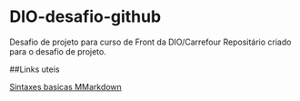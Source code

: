 # DIO-desafio-github
Desafio de projeto para curso de Front da DIO/Carrefour
Repositário criado para o desafio de projeto.


##Links uteis

[Sintaxes basicas MMarkdown](https://www.markdownguide.org)
